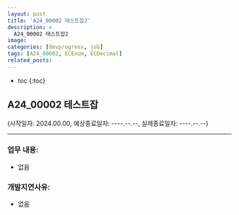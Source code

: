 ```yaml
---
layout: post
title: 'A24_00002 테스트잡2'
description: >
  A24_00002 테스트잡2
image: 
categories: [devprogress, job]
tags: [A24_00002, ECEnum, ECDecimal]
related_posts:
---
```


* toc
{:toc}

## A24_00002 테스트잡
(시작일자: 2024.00.00, 예상종료일자: ----.--.--, 실제종료일자: ----.--.--)

---

### 업무 내용:

  - 없음

### 개발지연사유:

  - 없음
